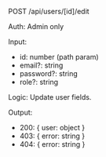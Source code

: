 POST /api/users/[id]/edit

Auth: Admin only

Input:

- id: number (path param)
- email?: string
- password?: string
- role?: string

Logic: Update user fields.

Output:

- 200: { user: object }
- 403: { error: string }
- 404: { error: string }
